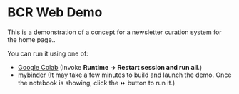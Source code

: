 # BCR Web Demo

This is a demonstration of a concept for a newsletter curation system for the home page..

You can run it using one of:

- [Google Colab](https://colab.research.google.com/github/dpoon/bcr_web_demo/blob/main/News%20Item%20Scoring.ipynb) (Invoke **Runtime → Restart session and run all**.)
- [mybinder](https://mybinder.org/v2/gh/dpoon/bcr_web_demo/HEAD?labpath=News+Item+Scoring.ipynb) (It may take a few minutes to build and launch
the demo.  Once the notebook is showing, click the ⏩ button to run it.)
